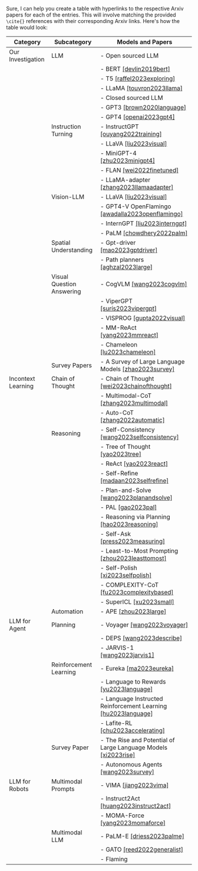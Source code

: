 Sure, I can help you create a table with hyperlinks to the respective Arxiv papers for each of the entries. This will involve matching the provided `\cite{}` references with their corresponding Arxiv links. Here's how the table would look:

| Category            | Subcategory                   | Models and Papers                                                      |
|----------------------|-------------------------------|------------------------------------------------------------------------|
| Our Investigation    | LLM                           | - Open sourced LLM                                                     |
|                      |                               |   - BERT [\[devlin2019bert\]](https://arxiv.org/abs/1810.04805)                                           |
|                      |                               |   - T5 [\[raffel2023exploring\]](https://arxiv.org/abs/1910.10683)                                        |
|                      |                               |   - LLaMA [\[touvron2023llama\]](https://arxiv.org/abs/2302.13971)                                       |
|                      |                               | - Closed sourced LLM                                                   |
|                      |                               |   - GPT3 [\[brown2020language\]](https://arxiv.org/abs/2005.14165)                                        |
|                      |                               |   - GPT4 [\[openai2023gpt4\]](https://arxiv.org/abs/2303.08774)                                          |
|                      | Instruction Turning            | - InstructGPT [\[ouyang2022training\]](https://arxiv.org/abs/2203.02155)                                 |
|                      |                               | - LLaVA [\[liu2023visual\]](https://arxiv.org/abs/2304.08485)                                            |
|                      |                               | - MiniGPT-4 [\[zhu2023minigpt4\]](https://arxiv.org/abs/2304.10592)                                      |
|                      |                               | - FLAN [\[wei2022finetuned\]](https://arxiv.org/abs/2109.01652)                                          |
|                      |                               | - LLaMA-adapter [\[zhang2023llamaadapter\]](https://arxiv.org/abs/2303.16199)                            |
|                      | Vision-LLM                    | - LLaVA [\[liu2023visual\]](https://arxiv.org/abs/2304.08485)                                            |
|                      |                               | - GPT4-V OpenFlamingo [\[awadalla2023openflamingo\]](https://arxiv.org/abs/2308.01390)                     |
|                      |                               | - InternGPT [\[liu2023interngpt\]](https://arxiv.org/abs/2305.05662)                                      |
|                      |                               | - PaLM [\[chowdhery2022palm\]](https://arxiv.org/abs/2204.02311)                                         |
|                      | Spatial Understanding         | - Gpt-driver [\[mao2023gptdriver\]](https://arxiv.org/abs/2310.01415)                                    |
|                      |                               | - Path planners [\[aghzal2023large\]](https://arxiv.org/abs/2310.03249)                                  |
|                      | Visual Question Answering     | - CogVLM [\[wang2023cogvlm\]](https://arxiv.org/abs/2311.03079)                                          |
|                      |                               | - ViperGPT [\[surís2023vipergpt\]](https://arxiv.org/abs/2303.08128)                                     |
|                      |                               | - VISPROG [\[gupta2022visual\]](https://arxiv.org/abs/2211.11559)                                        |
|                      |                               | - MM-ReAct [\[yang2023mmreact\]](https://arxiv.org/abs/2303.11381)                                       |
|                      |                               | - Chameleon [\[lu2023chameleon\]](https://arxiv.org/abs/2304.09842)                                      |
|                      | Survey Papers                 | - A Survey of Large Language Models [\[zhao2023survey\]](https://arxiv.org/abs/2303.18223)               |
| Incontext Learning   | Chain of Thought              | - Chain of Thought [\[wei2023chainofthought\]](https://arxiv.org/abs/2201.11903)                         |
|                      |                               | - Multimodal-CoT [\[zhang2023multimodal\]](https://arxiv.org/abs/2302.00923)                             |
|                      |                               | - Auto-CoT [\[zhang2022automatic\]](https://arxiv.org/abs/2210.03493)                                     |
|                      | Reasoning                     | - Self-Consistency [\[wang2023selfconsistency\]](https://arxiv.org/abs/2203.11171)                       |
|                      |                               | - Tree of Thought [\[yao2023tree\]](https://arxiv.org/abs/2305.10601)                                    |
|                      |                               | - ReAct [\[yao2023react\]](https://arxiv.org/abs/2303.11366)                                             |
|                      |                               | - Self-Refine [\[madaan2023selfrefine\]](https://arxiv.org/abs/2303.17651)                               |
|                      |                               | - Plan-and-Solve [\[wang2023planandsolve\]](https://arxiv.org/abs/2305.04091)                            |
|                      |                               | - PAL [\[gao2023pal\]](https://arxiv.org/abs/2211.10435)                                                 |
|                      |                               | - Reasoning via Planning [\[hao2023reasoning\]](https://arxiv.org/abs/2305.14992)                         |
|                      |                               | - Self-Ask [\[press2023measuring\]](https://arxiv.org/abs/2210.03350)                                    |
|                      |                               | - Least-to-Most Prompting [\[zhou2023leasttomost\]](https://arxiv.org/abs/2205.10625)                    |
|                      |                               | - Self-Polish [\[xi2023selfpolish\]](https://arxiv.org/abs/2305.14497)                                   |
|                      |                               | - COMPLEXITY-CoT [\[fu2023complexitybased\]](https://arxiv.org/abs/2210.00720)                           |
|                      |                               | - SuperICL [\[xu2023small\]](https://arxiv.org/abs/2305.08848)                                           |
|                      | Automation                    | - APE [\[zhou2023large\]](https://arxiv.org/abs/2211.01910)                                              |
| LLM for Agent        | Planning                      | - Voyager [\[wang2023voyager\]](https://arxiv.org/abs/2305.16291)                                        |
|                      |                               | - DEPS [\[wang2023describe\]](https://arxiv.org/abs/2302.01560)                                          |
|                      |                               | - JARVIS-1 [\[wang2023jarvis1\]](https://arxiv.org/abs/2311.05997)                                      |
|                      | Reinforcement Learning         | - Eureka [\[ma2023eureka\]](https://arxiv.org/abs/2310.12931)                                           |
|                      |                               | - Language to Rewards [\[yu2023language\]](https://arxiv.org/abs/2306.08647)                             |
|                      |                               | - Language Instructed Reinforcement Learning [\[hu2023language\]](https://arxiv.org/abs/2304.07297)       |
|                      |                               | - Lafite-RL [\[chu2023accelerating\]](https://arxiv.org/abs/2311.02379)                                  |
|                      | Survey Paper                  | - The Rise and Potential of Large Language Models [\[xi2023rise\]](https://arxiv.org/abs/2309.07864)     |
|                      |                               | - Autonomous Agents [\[wang2023survey\]](https://arxiv.org/abs/2308.11432)                               |
| LLM for Robots       | Multimodal Prompts             | - VIMA [\[jiang2023vima\]](https://arxiv.org/abs/2210.03094)                                            |
|                      |                               | - Instruct2Act [\[huang2023instruct2act\]](https://arxiv.org/abs/2305.11176)                            |
|                      |                               | - MOMA-Force [\[yang2023momaforce\]](https://arxiv.org/abs/2308.03624)                                   |
|                      | Multimodal LLM                | - PaLM-E [\[driess2023palme\]](https://arxiv.org/abs/2303.03378)                                         |
|                      |                               | - GATO [\[reed2022generalist\]](https://arxiv.org/abs/2205.06175)                                        |
|                      |                               | - Flaming
